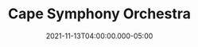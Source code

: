 ---
title: "Cape Symphony Orchestra"
date: 2021-11-13T04:00:00.000-05:00
place: Boston, MA
link: 
draft: yes
type: 'event'
---